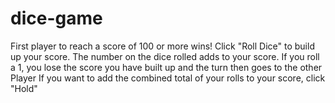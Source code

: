 # dice-game
First player to reach a score of 100 or more wins!
Click "Roll Dice" to build up your score. The number on the dice rolled adds to your score.
If you roll a 1, you lose the score you have built up and the turn then goes to the other Player
If you want to add the combined total of your rolls to your score, click "Hold"

